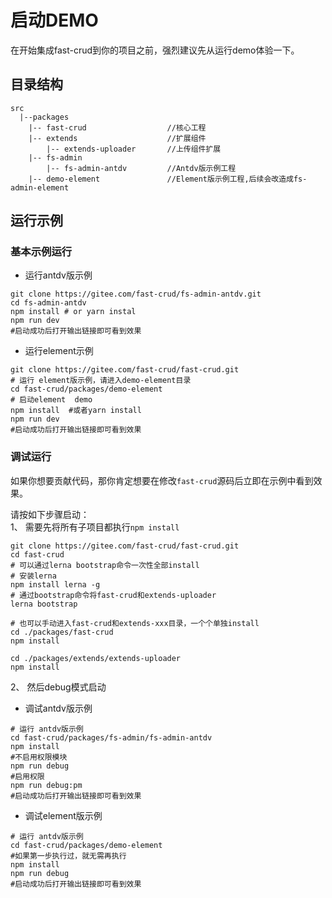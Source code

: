 # 启动DEMO
在开始集成fast-crud到你的项目之前，强烈建议先从运行demo体验一下。

## 目录结构
```
src
  |--packages    
    |-- fast-crud                  //核心工程
    |-- extends                    //扩展组件
        |-- extends-uploader       //上传组件扩展
    |-- fs-admin
        |-- fs-admin-antdv         //Antdv版示例工程
    |-- demo-element               //Element版示例工程,后续会改造成fs-admin-element

```

## 运行示例

### 基本示例运行

* 运行antdv版示例
```
git clone https://gitee.com/fast-crud/fs-admin-antdv.git
cd fs-admin-antdv
npm install # or yarn instal
npm run dev
#启动成功后打开输出链接即可看到效果
```

* 运行element示例
```shell script
git clone https://gitee.com/fast-crud/fast-crud.git
# 运行 element版示例，请进入demo-element目录
cd fast-crud/packages/demo-element  
# 启动element  demo
npm install  #或者yarn install
npm run dev
#启动成功后打开输出链接即可看到效果
```


### 调试运行
如果你想要贡献代码，那你肯定想要在修改`fast-crud`源码后立即在示例中看到效果。    

请按如下步骤启动：    
1、 需要先将所有子项目都执行`npm install` 
```shell script
git clone https://gitee.com/fast-crud/fast-crud.git
cd fast-crud
# 可以通过lerna bootstrap命令一次性全部install
# 安装lerna
npm install lerna -g
# 通过bootstrap命令将fast-crud和extends-uploader
lerna bootstrap

# 也可以手动进入fast-crud和extends-xxx目录，一个个单独install
cd ./packages/fast-crud
npm install

cd ./packages/extends/extends-uploader
npm install

```

2、 然后debug模式启动

 * 调试antdv版示例
```shell script
# 运行 antdv版示例
cd fast-crud/packages/fs-admin/fs-admin-antdv  
npm install  
#不启用权限模块
npm run debug
#启用权限
npm run debug:pm
#启动成功后打开输出链接即可看到效果
```
* 调试element版示例
```shell script
# 运行 antdv版示例
cd fast-crud/packages/demo-element  
#如果第一步执行过，就无需再执行
npm install  
npm run debug
#启动成功后打开输出链接即可看到效果
```



